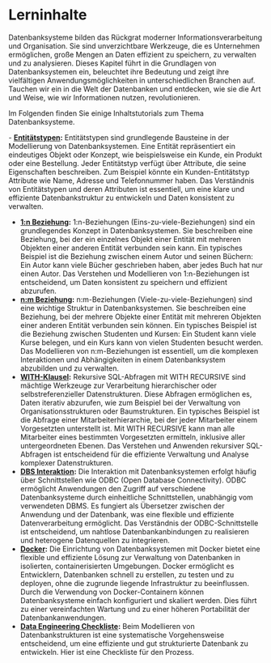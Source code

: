 # Lerninhalte

Datenbanksysteme bilden das Rückgrat moderner Informationsverarbeitung und Organisation. Sie sind unverzichtbare Werkzeuge, die es Unternehmen ermöglichen, große Mengen an Daten effizient zu speichern, zu verwalten und zu analysieren. Dieses Kapitel führt in die Grundlagen von Datenbanksystemen ein, beleuchtet ihre Bedeutung und zeigt ihre vielfältigen Anwendungsmöglichkeiten in unterschiedlichen Branchen auf. Tauchen wir ein in die Welt der Datenbanken und entdecken, wie sie die Art und Weise, wie wir Informationen nutzen, revolutionieren.

Im Folgenden finden Sie einige Inhaltstutorials zum Thema Datenbanksysteme.

*-* **[Entitätstypen](tutorials/entity.md):** Entitätstypen sind grundlegende Bausteine in der Modellierung von Datenbanksystemen. Eine Entität repräsentiert ein eindeutiges Objekt oder Konzept, wie beispielsweise ein Kunde, ein Produkt oder eine Bestellung. Jeder Entitätstyp verfügt über Attribute, die seine Eigenschaften beschreiben. Zum Beispiel könnte ein Kunden-Entitätstyp Attribute wie Name, Adresse und Telefonnummer haben. Das Verständnis von Entitätstypen und deren Attributen ist essentiell, um eine klare und effiziente Datenbankstruktur zu entwickeln und Daten konsistent zu verwalten.
* **[1:n Beziehung](tutorials/onemany.md):** 1:n-Beziehungen (Eins-zu-viele-Beziehungen) sind ein grundlegendes Konzept in Datenbanksystemen. Sie beschreiben eine Beziehung, bei der ein einzelnes Objekt einer Entität mit mehreren Objekten einer anderen Entität verbunden sein kann. Ein typisches Beispiel ist die Beziehung zwischen einem Autor und seinen Büchern: Ein Autor kann viele Bücher geschrieben haben, aber jedes Buch hat nur einen Autor. Das Verstehen und Modellieren von 1:n-Beziehungen ist entscheidend, um Daten konsistent zu speichern und effizient abzurufen.
* **[n:m Beziehung](tutorials/manymany.md):** n:m-Beziehungen (Viele-zu-viele-Beziehungen) sind eine wichtige Struktur in Datenbanksystemen. Sie beschreiben eine Beziehung, bei der mehrere Objekte einer Entität mit mehreren Objekten einer anderen Entität verbunden sein können. Ein typisches Beispiel ist die Beziehung zwischen Studenten und Kursen: Ein Student kann viele Kurse belegen, und ein Kurs kann von vielen Studenten besucht werden. Das Modellieren von n:m-Beziehungen ist essentiell, um die komplexen Interaktionen und Abhängigkeiten in einem Datenbanksystem abzubilden und zu verwalten.
* **[WITH-Klausel](tutorials/with.md):** Rekursive SQL-Abfragen mit WITH RECURSIVE sind mächtige Werkzeuge zur Verarbeitung hierarchischer oder selbstreferenzieller Datenstrukturen. Diese Abfragen ermöglichen es, Daten iterativ abzurufen, wie zum Beispiel bei der Verwaltung von Organisationsstrukturen oder Baumstrukturen. Ein typisches Beispiel ist die Abfrage einer Mitarbeiterhierarchie, bei der jeder Mitarbeiter einem Vorgesetzten unterstellt ist. Mit WITH RECURSIVE kann man alle Mitarbeiter eines bestimmten Vorgesetzten ermitteln, inklusive aller untergeordneten Ebenen. Das Verstehen und Anwenden rekursiver SQL-Abfragen ist entscheidend für die effiziente Verwaltung und Analyse komplexer Datenstrukturen.
* **[DBS Interaktion](tutorials/dbs_interaction.md):** Die Interaktion mit Datenbanksystemen erfolgt häufig über Schnittstellen wie ODBC (Open Database Connectivity). ODBC ermöglicht Anwendungen den Zugriff auf verschiedene Datenbanksysteme durch einheitliche Schnittstellen, unabhängig vom verwendeten DBMS. Es fungiert als Übersetzer zwischen der Anwendung und der Datenbank, was eine flexible und effiziente Datenverarbeitung ermöglicht. Das Verständnis der ODBC-Schnittstelle ist entscheidend, um nahtlose Datenbankanbindungen zu realisieren und heterogene Datenquellen zu integrieren.
* **[Docker](tutorials/docker.md):** Die Einrichtung von Datenbanksystemen mit Docker bietet eine flexible und effiziente Lösung zur Verwaltung von Datenbanken in isolierten, containerisierten Umgebungen. Docker ermöglicht es Entwicklern, Datenbanken schnell zu erstellen, zu testen und zu deployen, ohne die zugrunde liegende Infrastruktur zu beeinflussen. Durch die Verwendung von Docker-Containern können Datenbanksysteme einfach konfiguriert und skaliert werden. Dies führt zu einer vereinfachten Wartung und zu einer höheren Portabilität der Datenbankanwendungen.
* **[Data Engineering Checkliste](tutorials/de_checklist.md):** Beim Modellieren von Datenbankstrukturen ist eine systematische Vorgehensweise entscheidend, um eine effiziente und gut strukturierte Datenbank zu entwickeln. Hier ist eine Checkliste für den Prozess.